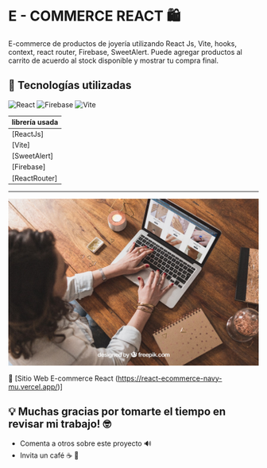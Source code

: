 # E - COMMERCE REACT 🛍️

E-commerce de productos de joyería utilizando React Js, Vite, hooks, context, react router, Firebase, SweetAlert. Puede agregar productos al carrito de acuerdo al stock disponible y mostrar tu compra final.

## 🚀 Tecnologías utilizadas

![React](https://img.shields.io/badge/React-20232A?style=for-the-badge&logo=react&logoColor=61DAFB)
![Firebase](https://img.shields.io/badge/Firebase-FFCA28?style=for-the-badge&logo=firebase&logoColor=black)
![Vite](https://img.shields.io/badge/Vite-B73BFE?style=for-the-badge&logo=vite&logoColor=FFD62E)


| librería usada      |
|---------------------|
|[ReactJs]            |
|[Vite]               |
|[SweetAlert]         |
|[Firebase]           |
|[ReactRouter]        |

---

![E-commerce con React](https://github.com/niadevel/react_ecommerce/blob/main/src/assets/reactproject.jpeg)

📌 [Sitio Web E-commerce React (https://react-ecommerce-navy-mu.vercel.app/)]

## 💡 Muchas gracias por tomarte el tiempo en revisar mi trabajo! 🤓

* Comenta a otros sobre este proyecto 🔊
* Invita un café ☕️ 🍰
